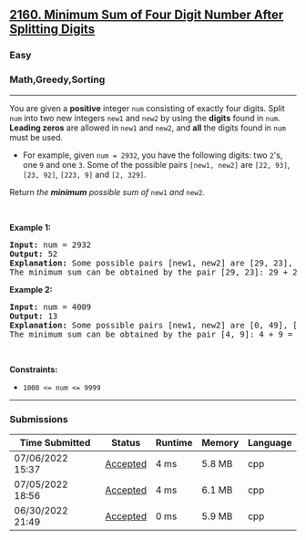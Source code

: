 <h2><a href="https://leetcode.com/problems/minimum-sum-of-four-digit-number-after-splitting-digits/">2160. Minimum Sum of Four Digit Number After Splitting Digits</a></h2><h3>Easy</h3><h3>Math,Greedy,Sorting</h3><hr><div><p>You are given a <strong>positive</strong> integer <code>num</code> consisting of exactly four digits. Split <code>num</code> into two new integers <code>new1</code> and <code>new2</code> by using the <strong>digits</strong> found in <code>num</code>. <strong>Leading zeros</strong> are allowed in <code>new1</code> and <code>new2</code>, and <strong>all</strong> the digits found in <code>num</code> must be used.</p>

<ul>
	<li>For example, given <code>num = 2932</code>, you have the following digits: two <code>2</code>'s, one <code>9</code> and one <code>3</code>. Some of the possible pairs <code>[new1, new2]</code> are <code>[22, 93]</code>, <code>[23, 92]</code>, <code>[223, 9]</code> and <code>[2, 329]</code>.</li>
</ul>

<p>Return <em>the <strong>minimum</strong> possible sum of </em><code>new1</code><em> and </em><code>new2</code>.</p>

<p>&nbsp;</p>
<p><strong>Example 1:</strong></p>

<pre><strong>Input:</strong> num = 2932
<strong>Output:</strong> 52
<strong>Explanation:</strong> Some possible pairs [new1, new2] are [29, 23], [223, 9], etc.
The minimum sum can be obtained by the pair [29, 23]: 29 + 23 = 52.
</pre>

<p><strong>Example 2:</strong></p>

<pre><strong>Input:</strong> num = 4009
<strong>Output:</strong> 13
<strong>Explanation:</strong> Some possible pairs [new1, new2] are [0, 49], [490, 0], etc. 
The minimum sum can be obtained by the pair [4, 9]: 4 + 9 = 13.
</pre>

<p>&nbsp;</p>
<p><strong>Constraints:</strong></p>

<ul>
	<li><code>1000 &lt;= num &lt;= 9999</code></li>
</ul>
</div><hr><h3>Submissions</h3><table class=""><colgroup><col><col><col><col><col></colgroup><thead class="ant-table-thead"><tr><th class="time-column__1guG"><span class="ant-table-header-column"><div><span class="ant-table-column-title">Time Submitted</span><span class="ant-table-column-sorter"></span></div></span></th><th class="status-column__3SUg"><span class="ant-table-header-column"><div><span class="ant-table-column-title">Status</span><span class="ant-table-column-sorter"></span></div></span></th><th class="runtime-column__1ka_"><span class="ant-table-header-column"><div><span class="ant-table-column-title">Runtime</span><span class="ant-table-column-sorter"></span></div></span></th><th class="memory-column__1dxp"><span class="ant-table-header-column"><div><span class="ant-table-column-title">Memory</span><span class="ant-table-column-sorter"></span></div></span></th><th class="lang-column__tR-8"><span class="ant-table-header-column"><div><span class="ant-table-column-title">Language</span><span class="ant-table-column-sorter"></span></div></span></th></tr></thead><tbody class="ant-table-tbody"><tr class="ant-table-row ant-table-row-level-0" data-row-key="739949427"><td class="time-column__1guG">07/06/2022 15:37</td><td class="status-column__3SUg"><a href="/submissions/detail/739949427/" target="_blank" class="ac__35gz" data-submission-id="739949427">Accepted</a></td><td class="runtime-column__1ka_">4 ms</td><td class="memory-column__1dxp">5.8 MB</td><td class="lang-column__tR-8">cpp</td></tr><tr class="ant-table-row ant-table-row-level-0" data-row-key="739144627"><td class="time-column__1guG">07/05/2022 18:56</td><td class="status-column__3SUg"><a href="/submissions/detail/739144627/" target="_blank" class="ac__35gz" data-submission-id="739144627">Accepted</a></td><td class="runtime-column__1ka_">4 ms</td><td class="memory-column__1dxp">6.1 MB</td><td class="lang-column__tR-8">cpp</td></tr><tr class="ant-table-row ant-table-row-level-0" data-row-key="735199099"><td class="time-column__1guG">06/30/2022 21:49</td><td class="status-column__3SUg"><a href="/submissions/detail/735199099/" target="_blank" class="ac__35gz" data-submission-id="735199099">Accepted</a></td><td class="runtime-column__1ka_">0 ms</td><td class="memory-column__1dxp">5.9 MB</td><td class="lang-column__tR-8">cpp</td></tr></tbody></table>